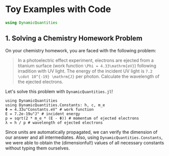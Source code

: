 # Toy Examples with Code

```julia
using DynamicQuantities
```

## 1. Solving a Chemistry Homework Problem

On your chemistry homework, you are faced with the following problem:

> In a photoelectric effect experiment, electrons are ejected from a titanium surface (work function ``\Phi = 4.33\mathrm{eV}``) following irradition with UV light.
> The energy of the incident UV light is ``7.2 \cdot 10^{-19} \mathrm{J}`` per photon. Calculate the wavelength of the ejected electrons.

Let's solve this problem with `DynamicQuantities.jl`!
```@repl
using DynamicQuantities
using DynamicQuantities.Constants: h, c, m_e
Φ = 4.33u"Constants.eV" # work function
E = 7.2e-19u"J" # incident energy
p = sqrt(2 * m_e * (E - Φ)) # momentum of ejected electrons
λ = h / p # wavelength of ejected electrons
```
Since units are automatically propagated, we can verify the dimension of our answer and all intermediates.
Also, using `DynamicQuantities.Constants`, we were able to obtain the (dimensionful!) values of all necessary constants without typing them ourselves.

